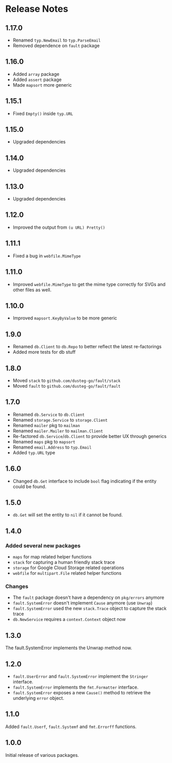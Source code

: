 Release Notes
=============

## 1.17.0

- Renamed `typ.NewEmail` to `typ.ParseEmail`
- Removed dependence on `fault` package

## 1.16.0

- Added `array` package
- Added `assert` package
- Made `mapsort` more generic

## 1.15.1

- Fixed `Empty()` inside `typ.URL`

## 1.15.0

- Upgraded dependencies

## 1.14.0

- Upgraded dependencies

## 1.13.0

- Upgraded dependencies

## 1.12.0

- Improved the output from `(u URL) Pretty()`

## 1.11.1

- Fixed a bug in `webfile.MimeType`

## 1.11.0

- Improved `webfile.MimeType` to get the mime type correctly for SVGs and other files as well.

## 1.10.0

- Improved `mapsort.KeyByValue` to be more generic

## 1.9.0

- Renamed `db.Client` to `db.Repo` to better reflect the latest re-factorings
- Added more tests for db stuff

## 1.8.0

- Moved `stack` to `github.com/dusteg-go/fault/stack`
- Moved `fault` to `github.com/dusteg-go/fault/fault`

## 1.7.0

- Renamed `db.Service` to `db.Client`
- Renamed `storage.Service` to `storage.Client`
- Renamed `mailer` pkg to `mailman`
- Renamed `mailer.Mailer` to `mailman.Client`
- Re-factored `db.Service`/`db.Client` to provide better UX through generics
- Renamed `maps` pkg to `mapsort`
- Renamed `email.Address` to `typ.Email`
- Added `typ.URL` type

## 1.6.0

- Changed `db.Get` interface to include `bool` flag indicating if the entity could be found.

## 1.5.0

- `db.Get` will set the entity to `nil` if it cannot be found.

## 1.4.0

### Added several new packages

- `maps` for map related helper functions
- `stack` for capturing a human friendly stack trace
- `storage` for Google Cloud Storage related operations
- `webfile` for `multipart.File` related helper functions

### Changes

- The `fault` package doesn't have a dependency on `pkg/errors` anymore
- `fault.SystemError` doesn't implement `Cause` anymore (use `Unwrap`)
- `fault.SystemError` used the new `stack.Trace` object to capture the stack trace
- `db.NewService` requires a `context.Context` object now

## 1.3.0

The fault.SystemError implements the Unwrap method now.

## 1.2.0

- `fault.UserError` and `fault.SystemError` implement the `Stringer` interface.
- `fault.SystemError` implements the `fmt.Formatter` interface.
- `fault.SystemError` exposes a new `Cause()` method to retrieve the underlying `error` object.

## 1.1.0

Added `fault.Userf`, `fault.Systemf` and `fmt.Errorff` functions.

## 1.0.0

Initial release of various packages.